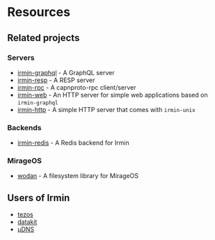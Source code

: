 # Resources

## Related projects

### Servers

- [irmin-graphql](https://github.com/andreas/irmin-graphql) - A GraphQL server
- [irmin-resp](https://github.com/zshipko/irmin-resp) - A RESP server
- [irmin-rpc](https://github.com/zshipko/irmin-rpc) - A capnproto-rpc client/server
- [irmin-web](https://github.com/zshipko/irmin-web) - An HTTP server for simple web applications based on `irmin-graphql`
- [irmin-http](https://github.com/mirage/irmin) - A simple HTTP server that comes with `irmin-unix`

### Backends

- [irmin-redis](https://github.com/zshipko/irmin-redis) - A Redis backend for Irmin

### MirageOS

- [wodan](https://github.com/g2p/wodan) - A filesystem library for MirageOS

## Users of Irmin

- [tezos](https://gitlab.com/tezos/tezos)
- [datakit](https://github.com/moby/datakit)
- [µDNS](https://github.com/roburio/udns)
